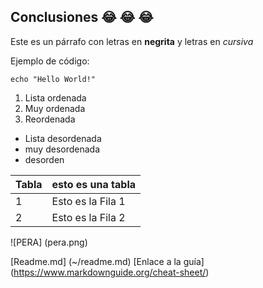  ## Conclusiones :joy: :joy: :joy:
 
 Este es un párrafo con letras en **negrita** y letras en *cursiva*
 
 Ejemplo de código:
 
 `echo "Hello World!"`
 
 1. Lista ordenada
 2. Muy ordenada
 3. Reordenada
 
 - Lista desordenada
 - muy desordenada
 - desorden
 
 | Tabla | esto es una tabla |
| ----------- | ----------- |
| 1 | Esto es la Fila 1 |
| 2 | Esto es la Fila 2 |


 ![PERA] (pera.png)
 
[Readme.md] (~/readme.md)
[Enlace a la guía] (https://www.markdownguide.org/cheat-sheet/)
